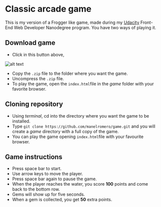 # Classic arcade game
This is my version of a Frogger like game, made during my [Udacity](http://www.udacity.com) Front-End Web Developer Nanodegree program. You have two ways of playing it.

## Download game
* Click in this button above,

![alt text](https://raw.github.com/manelromero/game/master/images/download.png)

* Copy the `.zip` file to the folder where you want the game.
* Uncompress the `.zip` file.
* To play the game, open the `index.html`file in the _game_ folder with your favorite browser.

## Cloning repository
* Using _terminal_, cd into the directory where you want the game to be installed.
* Type `git clone https://github.com/manelromero/game.git` and you will create a _game_ directory with a full copy of the game.
* You can play the game opening `index.html`file with your favourite browser.

## Game instructions
* Press space bar to start.
* Use arrow keys to move the player.
* Press space bar again to pause the game.
* When the player reaches the water, you score **100** points and come back to the bottom row.
* Gems will show up for five seconds.
* When a gem is collected, you get **50** extra points.

